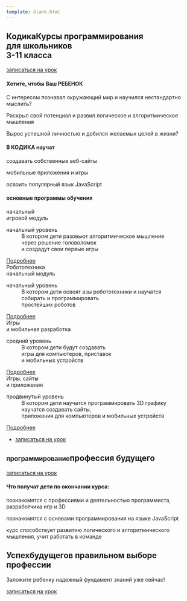 ```yaml
---
template: blank.html
---
```


<section class="well well-1 bg-gallery bg-image bg-image-1 bg-mask-light custom-bg-image novi-background">
  <div class="container text-center">
     <h1>Ко<span class="text-primary">ди</span><span class="medium-turquoise">ка<span class="heading-3">Курсы программирования <br>для школьников <br>3-11 класса</span></h1>
     <div class="btn-group"><a href="https://goo.gl/forms/OmlArjCEKBNhZj4K3" class="btn btn-medium-turquoise"><span class="icon material-design-black399 novi-icon"></span> записаться на урок</a></div>
  </div>
</section>

<section class="well well-2 novi-background bg-cover">
  <div class="container text-center">
     <h4 class="">Хотите, <span class="text-primary">чтобы</span> <span class="medium-turquoise">Ваш </span>РЕБЕНОК</h4>
     <div class="row row-sm-center row-40 row-lg-70 blurb-wrap">
        <div class="col-sm-4">
           <span class="icon icon-md icon-primary novi-icon fa-globe fa"></span>
           <p class="small"><span data-novi-id="2">С интересом познавал окружающий мир и научился нестандартно мыслить?</span></p>
        </div>
        <div class="col-sm-4">
           <span class="icon icon-md icon-primary novi-icon fa-group fa"></span>
           <p class="small"><span data-novi-id="3">Раскрыл свой потенциал и&nbsp;развил логическое и алгоритмическое мышления</span></p>
        </div>
        <div class="col-sm-4">
           <span class="icon icon-md icon-primary novi-icon fa-thumbs-o-up fa"></span>
           <p class="small"><span data-novi-id="4">Вырос успешной личностью и добился желаемых целей в жизни?</span></p>
        </div>
     </div>
  </div>
</section>

<section class="well well-3 bg-half-backed bg-image-2 bg-mask-dark custom-bg-image novi-background">
  <div class="container text-center text-xs-left">
     <div class="row row-lg-right">
        <div class="col-md-10 col-lg-5 career-list">
           <h4 class="">В КОДИКА научат</h4>
           <div class="box-xs">
              <div class="box__left"><span class="icon icon-lg icon-celeste novi-icon fa-list-alt fa"></span></div>
              <div class="box__body">
                 <p class="heading-5">создавать собственные веб-сайты</p>
              </div>
           </div>
           <div class="box-xs">
              <div class="box__left"><span class="icon icon-lg icon-celeste novi-icon fa-apple fa"></span></div>
              <div class="box__body">
                 <p class="heading-5">мобильные приложения и игры</p>
              </div>
           </div>
           <div class="box-xs">
              <div class="box__left"><span class="icon icon-lg icon-celeste novi-icon fa-code fa"></span></div>
              <div class="box__body">
                 <p class="heading-5">освоить популярный язык JavaScript</p>
              </div>
           </div>
        </div>
     </div>
  </div>
</section>

<section class="well well-2 well-2-inset-1 novi-background bg-cover">
  <div class="container">
     <h4 class="text-center">основные <span class="text-primary">программы</span> <span class="medium-turquoise">обучения</span></h4>
     <div class="responsive-tabs">
        <div class="resp-tabs-container">
           <div>
              <div class="row row-sm-center">
                 <div class="col-sm-7 col-md-6 col-lg-4">
                    <div class="box-info">
                       <div class="box-info-content">
                          <div class="box-info-header">начальный<br/>игровой модуль</div>
                          <div class="box-info-body">
                             <dl class="info-list">
                                <dt>начальный уровень</dt>
                                <dd>В котором дети разовьют алгоритмическое мышление
                                   <br>через решение головоломок 
                                   <br>и создадут свои первые игры
                                </dd>
                             </dl>
                          </div>
                          <div class="box-info-footer">
                            <a href="courses/intro/" class="link">Подробнее</a>
                          </div>
                       </div>
                    </div>
                 </div>
                 <div class="col-sm-7 col-md-6 col-lg-4">
                    <div class="box-info">
                       <div class="box-info-content">
                          <div class="box-info-header">Робототехника<br/>начальный модуль</div>
                          <div class="box-info-body">
                             <dl class="info-list">
                                <dt>начальный уровень</dt>
                                <dd>В котором дети освоят азы робототехники и научатся
                                   <br>собирать и программировать
                                   <br>простейших роботов
                                </dd>
                             </dl>
                          </div>
                          <div class="box-info-footer">
                            <a href="courses/robots-1/" class="link">Подробнее</a>
                          </div>
                       </div>
                    </div>
                 </div>
                 <div class="col-sm-7 col-md-6 col-lg-4">
                    <div class="box-info">
                       <div class="box-info-content">
                          <div class="box-info-header">Игры<br/>и мобильная разработка</div>
                          <div class="box-info-body">
                             <dl class="info-list">
                                <dt>средний уровень</dt>
                                <dd>В котором дети будут создавать
                                  <br>игры для компьютеров, приставок
                                  <br>и мобильных устройств
                                </dd>
                             </dl>
                          </div>
                          <div class="box-info-footer">
                            <a href="#" class="link">Подробнее</a>
                          </div>
                       </div>
                    </div>
                 </div>
             </div>
              <div class="row row-sm-center">
                 <div class="col-sm-7 col-md-6 col-lg-4">
                    <div class="box-info">
                       <div class="box-info-content">
                          <div class="box-info-header">Игры, сайты<br/>и приложения</div>
                          <div class="box-info-body">
                             <dl class="info-list">
                                <dt>продвинутый уровень</dt>
                                <dd>В котором дети научатся программировать 3D графику
                                   <br>научатся создавать сайты,
                                   <br>приложения для компьютеров и мобильных устройств
                                </dd>
                             </dl>
                          </div>
                          <div class="box-info-footer">
                            <a href="#" class="link">Подробнее</a>
                          </div>
                       </div>
                    </div>
                 </div>
              </div>
           </div>
        </div>
        <ul class="resp-tabs-list">
           <a href="https://goo.gl/forms/OmlArjCEKBNhZj4K3"><li class="resp-tab-item resp-tab-active" aria-controls="tab_item-0" role="tab"><span data-novi-id="9">записаться на урок</span></li></a>
        </ul>
     </div>
  </div>
</section>

<section class="well well-5 bg-smalt-blue bg-image bg-image-3 bg-mask-dark custom-bg-image novi-background">
  <div class="container text-center">
     <h1><span data-novi-id="8" style="font-size: 80%;">программирование</span><span class="heading-3 offset-lg-top-13">профессия будущего</span></h1>
     <div class="btn-group btn-group-1 offset-lg-top-49"><a href="https://goo.gl/forms/OmlArjCEKBNhZj4K3" class="btn btn-lg btn-primary">записаться на урок</a></div>
  </div>
</section>

<section class="well well-2 novi-background bg-cover">
  <div class="container text-center">
     <h4>Что получат <span class="text-primary">дети</span> <span class="medium-turquoise">по окончании</span> курса:</h4>
     <div class="row row-sm-center row-40 row-lg-70 blurb-wrap">
        <div class="col-sm-4">
           <span class="icon icon-md icon-primary novi-icon fa-thumbs-up fa"></span>
           <p class="small">познакомятся с профессиями и деятельностью программиста, разработчика игр и 3D</p>
        </div>
        <div class="col-sm-4">
           <span class="icon icon-md icon-primary novi-icon fa-jsfiddle fa"></span>
           <p class="small">познакомятся с основами программирования на языке JavaScript</p>
        </div>
        <div class="col-sm-4">
           <span class="icon icon-md icon-primary novi-icon fa-users fa"></span>
           <p class="small">курс способствует развитию логического и алгоритмического мышления, учит работать в команде</p>
        </div>
     </div>
  </div>
</section>

<section class="well well-7 bg-gallery bg-image-4 bg-mask-light custom-bg-image novi-background">
  <div class="container">
     <div class="row row-xs-center row-lg-left text-center text-lg-left">
        <div class="col-md-8 col-lg-preffix-5 col-lg-6">
           <h2><span data-novi-id="text-primary">Успех<span class="heading-2 medium-turquoise text-lg-right" data-novi-id="12">будущего</span></span><span class="heading-5 text-lg-right">в правильном выборе профессии</span></h2>
           <p>Заложите ребенку надежный фундамент знаний уже сейчас!</p>
           <a href="https://goo.gl/forms/OmlArjCEKBNhZj4K3" class="btn btn-md btn-primary"><span data-novi-id="14">записаться на урок</span></a>
        </div>
     </div>
  </div>
</section>
